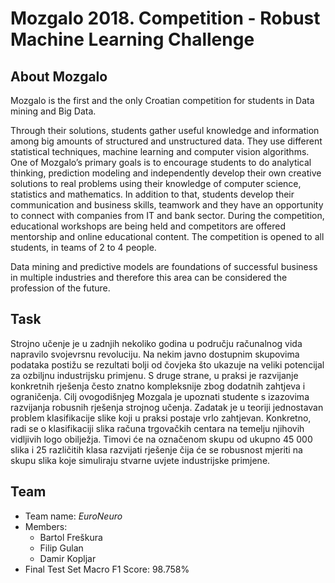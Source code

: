 # Mozgalo 2018. Competition -  Robust Machine Learning Challenge

## About Mozgalo
Mozgalo is the first and the only Croatian competition for students in Data mining and Big Data.

Through their solutions, students gather useful knowledge and information among big amounts of structured and unstructured data. They use different statistical techniques, machine learning and computer vision algorithms. One of Mozgalo’s primary goals is to encourage students to do analytical thinking, prediction modeling and independently develop their own creative solutions to real problems using their knowledge of computer science, statistics and mathematics. In addition to that, students develop their communication and business skills, teamwork and they have an opportunity to connect with companies from IT and bank sector. During the competition, educational workshops are being held and competitors are offered mentorship and online educational content. The competition is opened to all students, in teams of 2 to 4 people.

Data mining and predictive models are foundations of successful business in multiple industries and therefore this area can be considered the profession of the future.

## Task
Strojno učenje je u zadnjih nekoliko godina u području računalnog vida napravilo
svojevrsnu revoluciju. Na nekim javno dostupnim skupovima podataka postižu se
rezultati bolji od čovjeka što ukazuje na veliki potencijal za ozbiljnu industrijsku
primjenu. S druge strane, u praksi je razvijanje konkretnih rješenja često znatno
kompleksnije zbog dodatnih zahtjeva i ograničenja. Cilj ovogodišnjeg Mozgala je
upoznati studente s izazovima razvijanja robusnih rješenja strojnog učenja. Zadatak
je u teoriji jednostavan problem klasifikacije slike koji u praksi postaje vrlo zahtjevan.
Konkretno, radi se o klasifikaciji slika računa trgovačkih centara na temelju njihovih
vidljivih logo obilježja. Timovi će na označenom skupu od ukupno 45 000 slika i 25
različitih klasa razvijati rješenje čija će se robusnost mjeriti na skupu slika koje
simuliraju stvarne uvjete industrijske primjene.

## Team 

* Team name: *EuroNeuro*
* Members:
    * Bartol Freškura
    * Filip Gulan
    * Damir Kopljar
* Final Test Set Macro F1 Score: 98.758%
